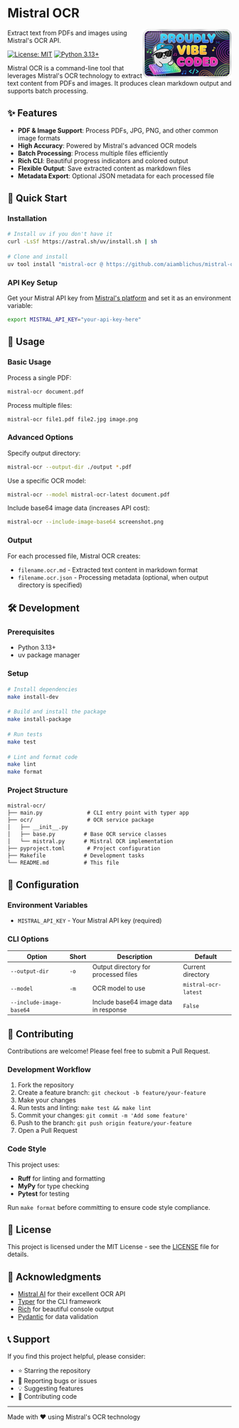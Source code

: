 # Mistral OCR

<img align="right" src="./vibecoded.png" width="200">

Extract text from PDFs and images using Mistral's OCR API.

[![License: MIT](https://img.shields.io/badge/License-MIT-yellow.svg)](https://opensource.org/licenses/MIT)
[![Python 3.13+](https://img.shields.io/badge/python-3.13+-blue.svg)](https://www.python.org/downloads/)

Mistral OCR is a command-line tool that leverages Mistral's OCR technology to extract text content from PDFs and images. It produces clean markdown output and supports batch processing.

## ✨ Features

- **PDF & Image Support**: Process PDFs, JPG, PNG, and other common image formats
- **High Accuracy**: Powered by Mistral's advanced OCR models
- **Batch Processing**: Process multiple files efficiently
- **Rich CLI**: Beautiful progress indicators and colored output
- **Flexible Output**: Save extracted content as markdown files
- **Metadata Export**: Optional JSON metadata for each processed file

## 🚀 Quick Start

### Installation

```bash
# Install uv if you don't have it
curl -LsSf https://astral.sh/uv/install.sh | sh

# Clone and install
uv tool install "mistral-ocr @ https://github.com/aiamblichus/mistral-ocr.git"
```

### API Key Setup

Get your Mistral API key from [Mistral's platform](https://mistral.ai/) and set it as an environment variable:

```bash
export MISTRAL_API_KEY="your-api-key-here"
```

## 📖 Usage

### Basic Usage

Process a single PDF:

```bash
mistral-ocr document.pdf
```

Process multiple files:

```bash
mistral-ocr file1.pdf file2.jpg image.png
```

### Advanced Options

Specify output directory:

```bash
mistral-ocr --output-dir ./output *.pdf
```

Use a specific OCR model:

```bash
mistral-ocr --model mistral-ocr-latest document.pdf
```

Include base64 image data (increases API cost):

```bash
mistral-ocr --include-image-base64 screenshot.png
```

### Output

For each processed file, Mistral OCR creates:

- `filename.ocr.md` - Extracted text content in markdown format
- `filename.ocr.json` - Processing metadata (optional, when output directory is specified)

## 🛠 Development

### Prerequisites

- Python 3.13+
- uv package manager

### Setup

```bash
# Install dependencies
make install-dev

# Build and install the package
make install-package

# Run tests
make test

# Lint and format code
make lint
make format
```

### Project Structure

```
mistral-ocr/
├── main.py              # CLI entry point with typer app
├── ocr/                 # OCR service package
│   ├── __init__.py
│   ├── base.py         # Base OCR service classes
│   └── mistral.py      # Mistral OCR implementation
├── pyproject.toml       # Project configuration
├── Makefile            # Development tasks
└── README.md           # This file
```

## 🔧 Configuration

### Environment Variables

- `MISTRAL_API_KEY` - Your Mistral API key (required)

### CLI Options

| Option                   | Short | Description                           | Default              |
| ------------------------ | ----- | ------------------------------------- | -------------------- |
| `--output-dir`           | `-o`  | Output directory for processed files  | Current directory    |
| `--model`                | `-m`  | OCR model to use                      | `mistral-ocr-latest` |
| `--include-image-base64` |       | Include base64 image data in response | `False`              |

## 🤝 Contributing

Contributions are welcome! Please feel free to submit a Pull Request.

### Development Workflow

1. Fork the repository
2. Create a feature branch: `git checkout -b feature/your-feature`
3. Make your changes
4. Run tests and linting: `make test && make lint`
5. Commit your changes: `git commit -m 'Add some feature'`
6. Push to the branch: `git push origin feature/your-feature`
7. Open a Pull Request

### Code Style

This project uses:

- **Ruff** for linting and formatting
- **MyPy** for type checking
- **Pytest** for testing

Run `make format` before committing to ensure code style compliance.

## 📄 License

This project is licensed under the MIT License - see the [LICENSE](LICENSE) file for details.

## 🙏 Acknowledgments

- [Mistral AI](https://mistral.ai/) for their excellent OCR API
- [Typer](https://typer.tiangolo.com/) for the CLI framework
- [Rich](https://rich.readthedocs.io/) for beautiful console output
- [Pydantic](https://pydantic-docs.helpmanual.io/) for data validation

## 📞 Support

If you find this project helpful, please consider:

- ⭐ Starring the repository
- 🐛 Reporting bugs or issues
- 💡 Suggesting features
- 🤝 Contributing code

---

Made with ❤️ using Mistral's OCR technology
